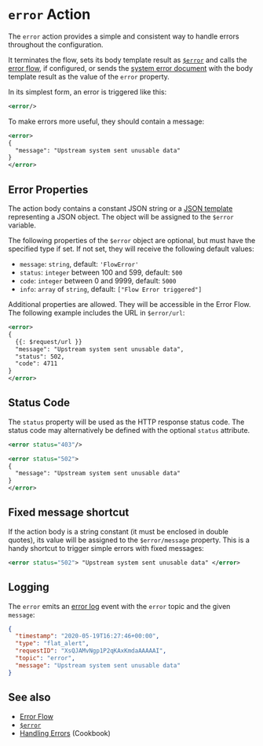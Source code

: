 # `error` Action

The `error` action provides a simple and consistent way to handle errors throughout the configuration.

It terminates the flow, sets its body template result as [`$error`](/reference/variables.md#usderror) and calls the [error flow](/reference/OpenAPI/routing.md#error-flow), if configured, or sends the [system error document](/reference/OpenAPI/validation.md#system-error-document) with the body template result as the value of the `error` property.

In its simplest form, an error is triggered like this:

```xml
<error/>
```

To make errors more useful, they should contain a message:

```xml
<error>
{
  "message": "Upstream system sent unusable data"
}
</error>
```

## Error Properties

The action body contains a constant JSON string or a [JSON template](/reference/templating/README.md) representing a JSON object.
The object will be assigned to the `$error` variable.

The following properties of the `$error` object are optional, but must have the specified 
type if set. If not set, they will receive the following default values:

* `message`: `string`, default: `'FlowError'`
* `status`: `integer` between 100 and 599, default: `500`
* `code`: `integer` between 0 and 9999, default: `5000`
* `info`: `array` of `string`, default: `["Flow Error triggered"]`

Additional properties are allowed. They will be accessible in the Error Flow. The following example includes the URL in `$error/url`:

```xml
<error>
{
  {{: $request/url }}
  "message": "Upstream system sent unusable data",
  "status": 502,
  "code": 4711
}
</error>
```

## Status Code

The `status` property will be used as the HTTP response status code. The status code may alternatively be defined with the optional `status` attribute.

```xml
<error status="403"/>
```

```xml
<error status="502">
{
  "message": "Upstream system sent unusable data"
}
</error>
```

## Fixed message shortcut

If the action body is a string constant (it must be enclosed in double quotes), its value will be
assigned to the `$error/message` property. This is a handy shortcut to trigger simple errors with fixed messages:

```xml
<error status="502"> "Upstream system sent unusable data" </error>
```

## Logging

The `error` emits an [error log](/administration/logging.md#error-log) event with the `error` topic and the given `message`:

```json
{
  "timestamp": "2020-05-19T16:27:46+00:00",
  "type": "flat_alert",
  "requestID": "XsQJAMvNgp1P2qKAxKmdaAAAAAI",
  "topic": "error",
  "message": "Upstream system sent unusable data"
}
```

## See also

* [Error Flow](/reference/OpenAPI/routing.md#error-flow)
* [`$error`](/reference/variables.md#usderror)
* [Handling Errors](/cookbook/error-flow.md) (Cookbook)
